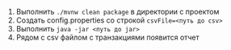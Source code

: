 1. Выполнить `./mvnw clean package` в директории с проектом
2. Создать config.properties cо строкой `csvFile=<путь до csv>`
3. Выполнить `java -jar <путь до jar>`
4. Рядом с csv файлом с транзакциями появится отчет
